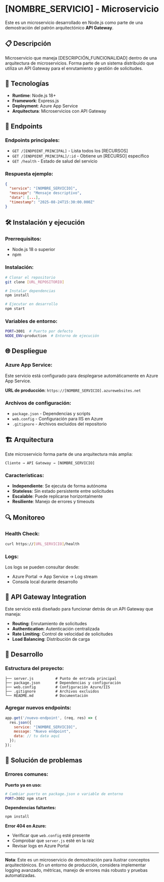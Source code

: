 # [NOMBRE_SERVICIO] - Microservicio

Este es un microservicio desarrollado en Node.js como parte de una demostración del patrón arquitectónico **API Gateway**.

## 📋 Descripción

Microservicio que maneja [DESCRIPCIÓN_FUNCIONALIDAD] dentro de una arquitectura de microservicios. Forma parte de un sistema distribuido que utiliza un API Gateway para el enrutamiento y gestión de solicitudes.

## 🚀 Tecnologías

- **Runtime**: Node.js 18+
- **Framework**: Express.js
- **Deployment**: Azure App Service
- **Arquitectura**: Microservicios con API Gateway

## 📡 Endpoints

### Endpoints principales:

- `GET /[ENDPOINT_PRINCIPAL]` - Lista todos los [RECURSOS]
- `GET /[ENDPOINT_PRINCIPAL]/:id` - Obtiene un [RECURSO] específico
- `GET /health` - Estado de salud del servicio

### Respuesta ejemplo:

```json
{
  "service": "[NOMBRE_SERVICIO]",
  "message": "Mensaje descriptivo",
  "data": [...],
  "timestamp": "2025-08-24T15:30:00.000Z"
}
```

## 🛠️ Instalación y ejecución

### Prerrequisitos:

- Node.js 18 o superior
- npm

### Instalación:

```bash
# Clonar el repositorio
git clone [URL_REPOSITORIO]

# Instalar dependencias
npm install

# Ejecutar en desarrollo
npm start
```

### Variables de entorno:

```bash
PORT=3001  # Puerto por defecto
NODE_ENV=production  # Entorno de ejecución
```

## 🌐 Despliegue

### Azure App Service:

Este servicio está configurado para desplegarse automáticamente en Azure App Service.

**URL de producción**: `https://[NOMBRE_SERVICIO].azurewebsites.net`

### Archivos de configuración:

- `package.json` - Dependencias y scripts
- `web.config` - Configuración para IIS en Azure
- `.gitignore` - Archivos excluidos del repositorio

## 🏗️ Arquitectura

Este microservicio forma parte de una arquitectura más amplia:

```
Cliente → API Gateway → [NOMBRE_SERVICIO]
```

### Características:

- **Independiente**: Se ejecuta de forma autónoma
- **Stateless**: Sin estado persistente entre solicitudes
- **Escalable**: Puede replicarse horizontalmente
- **Resiliente**: Manejo de errores y timeouts

## 🔍 Monitoreo

### Health Check:

```bash
curl https://[URL_SERVICIO]/health
```

### Logs:

Los logs se pueden consultar desde:

- Azure Portal → App Service → Log stream
- Consola local durante desarrollo

## 🤝 API Gateway Integration

Este servicio está diseñado para funcionar detrás de un API Gateway que maneja:

- **Routing**: Enrutamiento de solicitudes
- **Authentication**: Autenticación centralizada
- **Rate Limiting**: Control de velocidad de solicitudes
- **Load Balancing**: Distribución de carga

## 📝 Desarrollo

### Estructura del proyecto:

```
├── server.js          # Punto de entrada principal
├── package.json       # Dependencias y configuración
├── web.config         # Configuración Azure/IIS
├── .gitignore         # Archivos excluidos
└── README.md          # Documentación
```

### Agregar nuevos endpoints:

```javascript
app.get('/nuevo-endpoint', (req, res) => {
  res.json({
    service: "[NOMBRE_SERVICIO]",
    message: "Nuevo endpoint",
    data: // tu data aquí
  });
});
```

## 🐛 Solución de problemas

### Errores comunes:

**Puerto ya en uso:**

```bash
# Cambiar puerto en package.json o variable de entorno
PORT=3002 npm start
```

**Dependencias faltantes:**

```bash
npm install
```

**Error 404 en Azure:**

- Verificar que `web.config` esté presente
- Comprobar que `server.js` esté en la raíz
- Revisar logs en Azure Portal

---

**Nota**: Este es un microservicio de demostración para ilustrar conceptos arquitectónicos. En un entorno de producción, considera implementar logging avanzado, métricas, manejo de errores más robusto y pruebas automatizadas.
